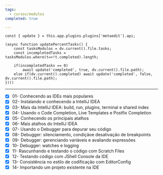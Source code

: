 ```yaml
---
tags:
  - cursos/modulos
completed: true

---
```


```dataviewjs
const { update } = this.app.plugins.plugins['metaedit'].api;

(async function updatePercentTasks() {
	const tasksModulos = dv.current().file.tasks;
	const incompletedTasks = tasksModulos.where(t=>!t.completed).length;
	
	if(incompletedTasks == 0)
		await update('completed', true, dv.current().file.path);
	else if(dv.current().completed) await update('completed', false, dv.current().file.path);
})()
```
---
- [x] 01- Conhecendo as IDEs mais populares
- [x] 02- Instalando e conhecendo a IntelliJ IDEA
- [x] 03- Mais da IntelliJ IDEA: build, run, plugins, terminal e shared index
- [x] 04- Usando o Code Completion, Live Templates e Postfix Completion
- [x] 05- Conhecendo os principais atalhos
- [x] 06- Mais atalhos do IntelliJ IDEA
- [x] 07- Usando o Debugger para depurar seu código
- [x] 08- Debugger: silenciamento, condiçãoe desativação de breakpoints
- [x] 09- Debugger: gerenciando variáveis e avaliando expressões
- [x] 10- Debugger: watches e logging
- [x] 11- Rascunhando e testando o código com Scratch Files
- [x] 12- Testando código com JShell Console da IDE
- [x] 13- Consistência no estilo de codificação com EditorConfig
- [x] 14- Importando um projeto existente na IDE
